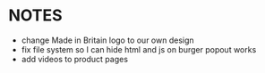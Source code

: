 # NOTES
- change Made in Britain logo to our own design
- fix file system so I can hide html and js on burger popout works
- add videos to product pages
